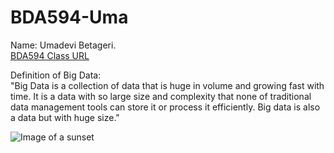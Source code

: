 # BDA594-Uma
Name: Umadevi Betageri.   
[BDA594 Class URL](https://sdsu.instructure.com/courses/79732) 
  
Definition of Big Data:  
"Big Data is a collection of data that is huge in volume and growing fast with time. It is a data with so large size and complexity that none of traditional data management tools can store it or process it efficiently. Big data is also a data but with huge size."  
    
![Image of a sunset]("https://i.ibb.co/G7y8VWP/F03-F195-A-E3-DC-4-E4-A-9-D61-3398-B7206-A30.jpg")  

  
  
  

